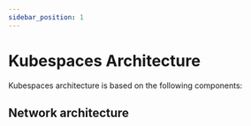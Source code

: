 ```yaml
---
sidebar_position: 1
---
```


# Kubespaces Architecture

Kubespaces architecture is based on the following components:

## Network architecture

